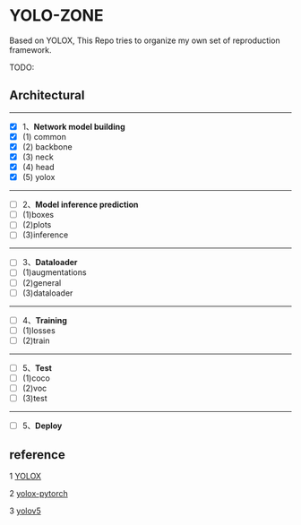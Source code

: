 # YOLO-ZONE

Based on YOLOX, This Repo tries to organize my own set of reproduction framework. 


TODO:
## Architectural
---
- [x] 1、**Network model building**
- [x] (1) common
- [x] (2) backbone
- [x] (3) neck
- [x] (4) head
- [x] (5) yolox

---

- [ ] 2、**Model inference prediction**
- [ ] (1)boxes
- [ ] (2)plots
- [ ] (3)inference

---
- [ ] 3、**Dataloader**
- [ ] (1)augmentations
- [ ] (2)general
- [ ] (3)dataloader

---
- [ ] 4、**Training**
- [ ] (1)losses
- [ ] (2)train

---
- [ ] 5、**Test**
- [ ] (1)coco
- [ ] (2)voc
- [ ] (3)test

---
- [ ] 5、**Deploy**

## reference

1 [YOLOX](https://github.com/Megvii-BaseDetection/YOLOX)

2 [yolox-pytorch](https://github.com/bubbliiiing/yolox-pytorch)

3 [yolov5](https://github.com/ultralytics/yolov5)